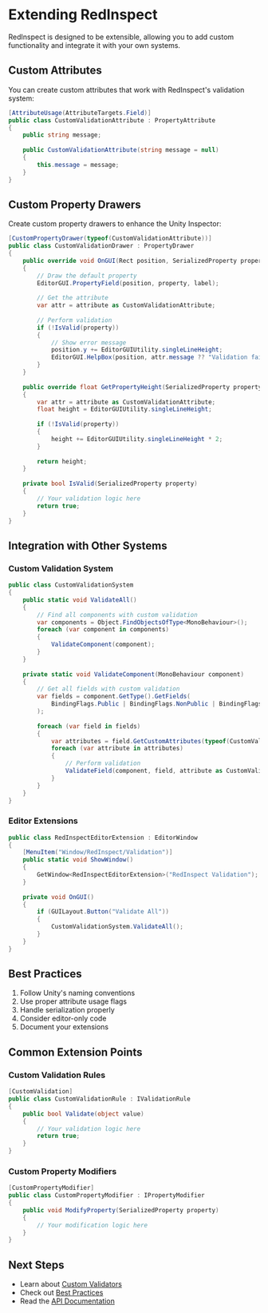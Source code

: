 # Extending RedInspect

RedInspect is designed to be extensible, allowing you to add custom functionality and integrate it with your own systems.

## Custom Attributes

You can create custom attributes that work with RedInspect's validation system:

```csharp
[AttributeUsage(AttributeTargets.Field)]
public class CustomValidationAttribute : PropertyAttribute
{
    public string message;
    
    public CustomValidationAttribute(string message = null)
    {
        this.message = message;
    }
}
```

## Custom Property Drawers

Create custom property drawers to enhance the Unity Inspector:

```csharp
[CustomPropertyDrawer(typeof(CustomValidationAttribute))]
public class CustomValidationDrawer : PropertyDrawer
{
    public override void OnGUI(Rect position, SerializedProperty property, GUIContent label)
    {
        // Draw the default property
        EditorGUI.PropertyField(position, property, label);
        
        // Get the attribute
        var attr = attribute as CustomValidationAttribute;
        
        // Perform validation
        if (!IsValid(property))
        {
            // Show error message
            position.y += EditorGUIUtility.singleLineHeight;
            EditorGUI.HelpBox(position, attr.message ?? "Validation failed!", MessageType.Error);
        }
    }
    
    public override float GetPropertyHeight(SerializedProperty property, GUIContent label)
    {
        var attr = attribute as CustomValidationAttribute;
        float height = EditorGUIUtility.singleLineHeight;
        
        if (!IsValid(property))
        {
            height += EditorGUIUtility.singleLineHeight * 2;
        }
        
        return height;
    }
    
    private bool IsValid(SerializedProperty property)
    {
        // Your validation logic here
        return true;
    }
}
```

## Integration with Other Systems

### Custom Validation System

```csharp
public class CustomValidationSystem
{
    public static void ValidateAll()
    {
        // Find all components with custom validation
        var components = Object.FindObjectsOfType<MonoBehaviour>();
        foreach (var component in components)
        {
            ValidateComponent(component);
        }
    }
    
    private static void ValidateComponent(MonoBehaviour component)
    {
        // Get all fields with custom validation
        var fields = component.GetType().GetFields(
            BindingFlags.Public | BindingFlags.NonPublic | BindingFlags.Instance
        );
        
        foreach (var field in fields)
        {
            var attributes = field.GetCustomAttributes(typeof(CustomValidationAttribute), true);
            foreach (var attribute in attributes)
            {
                // Perform validation
                ValidateField(component, field, attribute as CustomValidationAttribute);
            }
        }
    }
}
```

### Editor Extensions

```csharp
public class RedInspectEditorExtension : EditorWindow
{
    [MenuItem("Window/RedInspect/Validation")]
    public static void ShowWindow()
    {
        GetWindow<RedInspectEditorExtension>("RedInspect Validation");
    }
    
    private void OnGUI()
    {
        if (GUILayout.Button("Validate All"))
        {
            CustomValidationSystem.ValidateAll();
        }
    }
}
```

## Best Practices

1. Follow Unity's naming conventions
2. Use proper attribute usage flags
3. Handle serialization properly
4. Consider editor-only code
5. Document your extensions

## Common Extension Points

### Custom Validation Rules
```csharp
[CustomValidation]
public class CustomValidationRule : IValidationRule
{
    public bool Validate(object value)
    {
        // Your validation logic here
        return true;
    }
}
```

### Custom Property Modifiers
```csharp
[CustomPropertyModifier]
public class CustomPropertyModifier : IPropertyModifier
{
    public void ModifyProperty(SerializedProperty property)
    {
        // Your modification logic here
    }
}
```

## Next Steps
- Learn about [Custom Validators](CustomValidators.md)
- Check out [Best Practices](BestPractices.md)
- Read the [API Documentation](../API/README.md) 